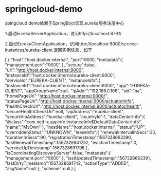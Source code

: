 # springcloud-demo
spingcloud demo依赖于SpringBoot实现,eureka服务注册中心

1.启动EurekaServerApplication，访问http://localhost:8761/

2.启动EurekaClientApplication，访问http://localhost:9000/service-instances/eureka-client 返回实例信息，如下

[
    {
        "host":"host.docker.internal",
        "port":9000,
        "metadata":{
            "management.port":"9000"
        },
        "secure":false,
        "uri":"http://host.docker.internal:9000",
        "instanceId":"host.docker.internal:eureka-client:9000",
        "serviceId":"EUREKA-CLIENT",
        "instanceInfo":{
            "instanceId":"host.docker.internal:eureka-client:9000",
            "app":"EUREKA-CLIENT",
            "appGroupName":null,
            "ipAddr":"192.168.0.106",
            "sid":"na",
            "homePageUrl":"http://host.docker.internal:9000/",
            "statusPageUrl":"http://host.docker.internal:9000/actuator/info",
            "healthCheckUrl":"http://host.docker.internal:9000/actuator/health",
            "secureHealthCheckUrl":null,
            "vipAddress":"eureka-client",
            "secureVipAddress":"eureka-client",
            "countryId":1,
            "dataCenterInfo":{
                "@class":"com.netflix.appinfo.InstanceInfo$DefaultDataCenterInfo",
                "name":"MyOwn"
            },
            "hostName":"host.docker.internal",
            "status":"UP",
            "overriddenStatus":"UNKNOWN",
            "leaseInfo":{
                "renewalIntervalInSecs":30,
                "durationInSecs":90,
                "registrationTimestamp":1567328692390,
                "lastRenewalTimestamp":1567328841752,
                "evictionTimestamp":0,
                "serviceUpTimestamp":1567328691796
            },
            "isCoordinatingDiscoveryServer":false,
            "metadata":{
                "management.port":"9000"
            },
            "lastUpdatedTimestamp":1567328692391,
            "lastDirtyTimestamp":1567328691742,
            "actionType":"ADDED",
            "asgName":null
        },
        "scheme":null
    }
]
